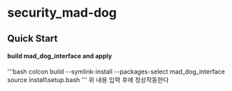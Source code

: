# security_mad-dog

## Quick Start
#### build mad_dog_interface and apply
'''bash
colcon build --symlink-install --packages-select mad_dog_interface
source install\setup.bash
'''
위 내용 입력 후에 정상작동한다